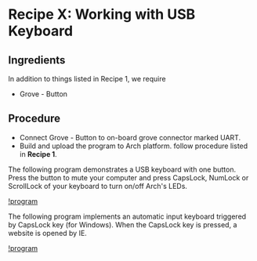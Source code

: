 # Recipe X: Working with USB Keyboard #
## Ingredients ##
In addition to things listed in Recipe 1, we require

* Grove - Button

## Procedure ##
* Connect Grove - Button to on-board grove connector marked UART.
* Build and upload the program to Arch platform. follow procedure listed in **Recipe 1**.

The following program demonstrates a USB keyboard with one button. Press the button to mute your computer and press CapsLock, NumLock or ScrollLock of your keyboard to turn on/off Arch's LEDs.

[!program](users/yihui/code/Arch_USB_Keyboard_Ex1)

The following program implements an automatic input keyboard triggered by CapsLock key (for Windows). When the CapsLock key is pressed, a website is opened by IE.

[!program](users/yihui/code/Arch_USB_Keyboard_Ex2)

